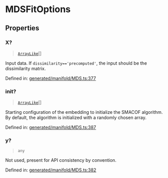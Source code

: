 # MDSFitOptions

## Properties

### X?

> [`ArrayLike`](../types/ArrayLike.md)[]

Input data. If `dissimilarity=='precomputed'`, the input should be the dissimilarity matrix.

Defined in:  [generated/manifold/MDS.ts:377](https://github.com/transitive-bullshit/scikit-learn-ts/blob/92ab806/packages/sklearn/src/generated/manifold/MDS.ts#L377)

### init?

> [`ArrayLike`](../types/ArrayLike.md)[]

Starting configuration of the embedding to initialize the SMACOF algorithm. By default, the algorithm is initialized with a randomly chosen array.

Defined in:  [generated/manifold/MDS.ts:387](https://github.com/transitive-bullshit/scikit-learn-ts/blob/92ab806/packages/sklearn/src/generated/manifold/MDS.ts#L387)

### y?

> `any`

Not used, present for API consistency by convention.

Defined in:  [generated/manifold/MDS.ts:382](https://github.com/transitive-bullshit/scikit-learn-ts/blob/92ab806/packages/sklearn/src/generated/manifold/MDS.ts#L382)
